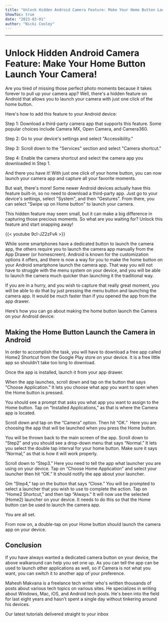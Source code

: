 ```yaml
---
title: "Unlock Hidden Android Camera Feature: Make Your Home Button Launch Your Camera!"
ShowToc: true 
date: "2023-03-01"
author: "Nicki Cooley"
---
```

*****
# Unlock Hidden Android Camera Feature: Make Your Home Button Launch Your Camera!

Are you tired of missing those perfect photo moments because it takes forever to pull up your camera app? Well, there's a hidden feature on Android that allows you to launch your camera with just one click of the home button. 

Here's how to add this feature to your Android device:

Step 1: Download a third-party camera app that supports this feature. Some popular choices include Camera MX, Open Camera, and Camera360.

Step 2: Go to your device's settings and select "Accessibility."

Step 3: Scroll down to the "Services" section and select "Camera shortcut."

Step 4: Enable the camera shortcut and select the camera app you downloaded in Step 1.

And there you have it! With just one click of your home button, you can now launch your camera app and capture all your favorite moments. 

But wait, there's more! Some newer Android devices actually have this feature built-in, so no need to download a third-party app. Just go to your device's settings, select "System", and then "Gestures". From there, you can select "Swipe up on Home button" to launch your camera. 

This hidden feature may seem small, but it can make a big difference in capturing those precious moments. So what are you waiting for? Unlock this feature and start snapping away!

{{< youtube 9cI-JZ2zFvA >}} 



While some smartphones have a dedicated button to launch the camera app, the others require you to launch the camera app manually from the App Drawer (or homescreen). Android is known for the customization options it offers, and there is now a way for you to make the home button on your Android smartphone launch the camera app. That way you will not have to struggle with the menu system on your device, and you will be able to launch the camera much quicker than launching it the traditional way.
 
If you are in a hurry, and you wish to capture that really great moment, you will be able to do that by just pressing the menu button and launching the camera app. It would be much faster than if you opened the app from the app drawer.
 
Here’s how you can go about making the home button launch the Camera on your Android device:
 
## Making the Home Button Launch the Camera in Android
 
In order to accomplish the task, you will have to download a free app called Home2 Shortcut from the Google Play store on your device. It is a free little app so shouldn’t take too long to download.
 
Once the app is installed, launch it from your app drawer.
 
When the app launches, scroll down and tap on the button that says “Choose Application.” It lets you choose what app you want to open when the Home button is pressed.
 

 
You should see a prompt that asks you what app you want to assign to the Home button. Tap on “Installed Applications,” as that is where the Camera app is located.
 
Scroll down and tap on the “Camera” option. Then hit “OK.”  Here you are choosing the app that will be launched when you press the Home button.
 
You will be thrown back to the main screen of the app. Scroll down to “Step2” and you should see a drop-down menu that says “Normal.” It lets you select the double tap interval for your home button. Make sure it says “Normal,” as that is how it will work properly.
 
Scroll down to “Step3.” Here you need to tell the app what launcher you are using on your device. Tap on “Choose Home Application” and select your launcher then hit “OK.” It should notify the app about your launcher.
 
Om “Step4,” tap on the button that says “Close.” You will be prompted to select a launcher that you wish to use to complete the action. Tap on “Home2 Shortcut,” and then tap “Always.” It will now use the selected (Home2) launcher on your device. It needs to do this so that the Home button can be used to launch the camera app.
 
You are all set.
 
From now on, a double-tap on your Home button should launch the camera app on your device.
 
## Conclusion
 
If you have always wanted a dedicated camera button on your device, the above walkaround can help you set one up. As you can tell the app can be used to launch other applications as well, so if Camera is not what you want, you can switch it to another app of your preference.
 
Mahesh Makvana is a freelance tech writer who's written thousands of posts about various tech topics on various sites. He specializes in writing about Windows, Mac, iOS, and Android tech posts. He's been into the field for last eight years and hasn't spent a single day without tinkering around his devices.
 
Our latest tutorials delivered straight to your inbox




